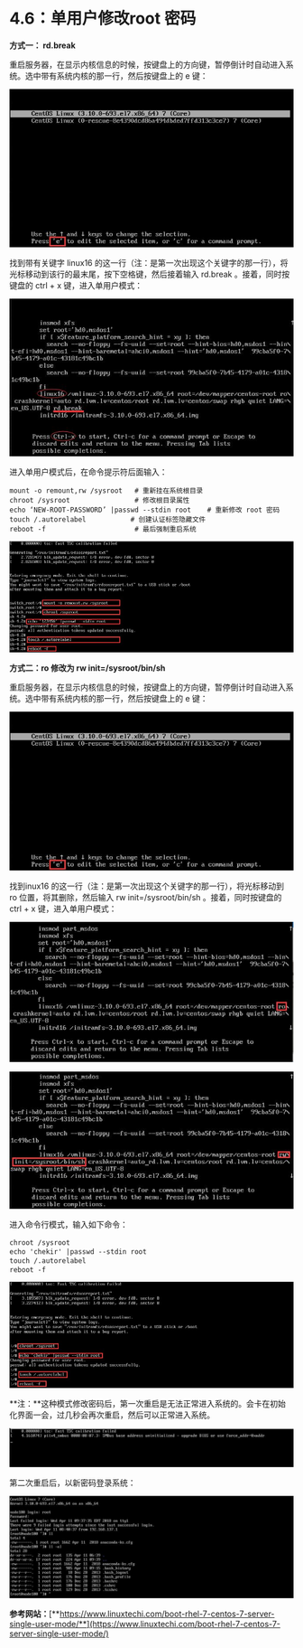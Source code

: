 # 4.6：单用户修改root 密码

**方式一： rd.break**

重启服务器，在显示内核信息的时候，按键盘上的方向键，暂停倒计时自动进入系统。选中带有系统内核的那一行，然后按键盘上的 e 键：

![](../../.gitbook/assets/20180411201631%20%281%29.jpg)

找到带有关键字 linux16 的这一行（注：是第一次出现这个关键字的那一行），将光标移动到该行的最末尾，按下空格键，然后接着输入 rd.break 。接着，同时按键盘的 ctrl + x 键，进入单用户模式：

![](../../.gitbook/assets/20180411201632.jpg)

进入单用户模式后，在命令提示符后面输入：

```text
mount -o remount,rw /sysroot   # 重新挂在系统根目录
chroot /sysroot                # 修改根目录属性
echo ‘NEW-ROOT-PASSWORD’ |passwd --stdin root    # 重新修改 root 密码
touch /.autorelabel           # 创建认证标签隐藏文件
reboot -f                      # 最后强制重启系统
```

![](../../.gitbook/assets/20180411201633.jpg)



**方式二：ro 修改为 rw init=/sysroot/bin/sh**

 重启服务器，在显示内核信息的时候，按键盘上的方向键，暂停倒计时自动进入系统。选中带有系统内核的那一行，然后按键盘上的 e 键：

![](../../.gitbook/assets/20180411201631.jpg)

 找到inux16 的这一行（注：是第一次出现这个关键字的那一行），将光标移动到 ro 位置，将其删除，然后输入 rw init=/sysroot/bin/sh 。接着，同时按键盘的 ctrl + x 键，进入单用户模式：

![](../../.gitbook/assets/20180411201636.jpg)

![](../../.gitbook/assets/20180411201637.jpg)

进入命令行模式，输入如下命令：

```text
chroot /sysroot
echo 'chekir' |passwd --stdin root
touch /.autorelabel
reboot -f
```

![](../../.gitbook/assets/20180411201638.jpg)



**注：**这种模式修改密码后，第一次重启是无法正常进入系统的。会卡在初始化界面一会，过几秒会再次重启，然后可以正常进入系统。

![](../../.gitbook/assets/20180411201635%20%281%29.jpg)

第二次重启后，以新密码登录系统：

![](../../.gitbook/assets/20180411201634.jpg)

**参考网站：**[**https://www.linuxtechi.com/boot-rhel-7-centos-7-server-single-user-mode/**](https://www.linuxtechi.com/boot-rhel-7-centos-7-server-single-user-mode/)

